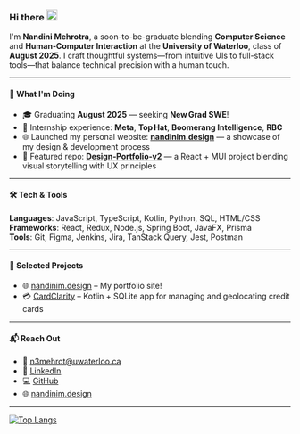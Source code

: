 ### Hi there <img src="https://raw.githubusercontent.com/MartinHeinz/MartinHeinz/master/wave.gif" width="20px" height="20px" />

I'm **Nandini Mehrotra**, a soon-to-be-graduate blending **Computer Science** and **Human‑Computer Interaction** at the **University of Waterloo**, class of **August 2025**. I craft thoughtful systems—from intuitive UIs to full-stack tools—that balance technical precision with a human touch.

---

#### 🚀 What I'm Doing

- 🎓 Graduating **August 2025** — seeking **New Grad SWE**!
- 💼 Internship experience: **Meta**, **Top Hat**, **Boomerang Intelligence**, **RBC**
- 🌐 Launched my personal website: [**nandinim.design**](https://nandinim.design) — a showcase of my design & development process
- 📁 Featured repo: [**Design‑Portfolio‑v2**](https://github.com/NandiniMeh/Design-Portfolio-v2) — a React + MUI project blending visual storytelling with UX principles

---

#### 🛠 Tech & Tools

**Languages**: JavaScript, TypeScript, Kotlin, Python, SQL, HTML/CSS  
**Frameworks**: React, Redux, Node.js, Spring Boot, JavaFX, Prisma  
**Tools**: Git, Figma, Jenkins, Jira, TanStack Query, Jest, Postman  

---

#### 🧪 Selected Projects

- 🌐 [nandinim.design](https://www.nandinim.design/) – My portfolio site!
- 💳 [CardClarity](https://github.com/LideLinusZhang/CardClarity) – Kotlin + SQLite app for managing and geolocating credit cards

---

#### 📬 Reach Out

- 📧 [n3mehrot@uwaterloo.ca](mailto:n3mehrot@uwaterloo.ca)  
- 💼 [LinkedIn](https://www.linkedin.com/in/nandinimehrotra)  
- 💻 [GitHub](https://github.com/NandiniMeh)  
- 🌐 [nandinim.design](https://nandinim.design)

---

[![Top Langs](https://github-readme-stats.vercel.app/api/top-langs/?username=NandiniMeh&layout=compact&hide=html)](https://github.com/anuraghazra/github-readme-stats)
